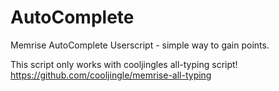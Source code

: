 # AutoComplete
Memrise AutoComplete Userscript - simple way to gain points.

This script only works with cooljingles all-typing script!
https://github.com/cooljingle/memrise-all-typing

